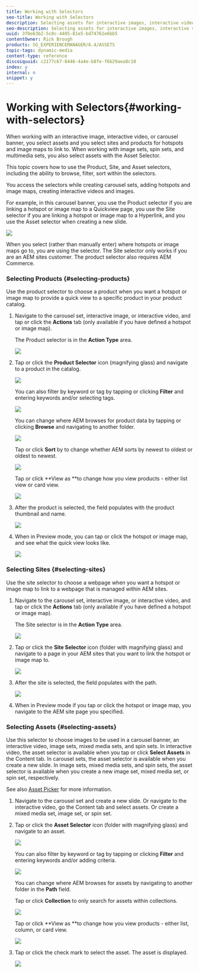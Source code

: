 ```yaml
---
title: Working with Selectors
seo-title: Working with Selectors
description: Selecting assets for interactive images, interactive video, and carousel banners
seo-description: Selecting assets for interactive images, interactive video, and carousel banners
uuid: 3f0e63b2-5c0c-4405-81e5-bd74761e6bb5
contentOwner: Rick Brough
products: SG_EXPERIENCEMANAGER/6.4/ASSETS
topic-tags: dynamic-media
content-type: reference
discoiquuid: c2177c67-8446-4a4e-b8fe-f6b29aea8c10
index: y
internal: n
snippet: y
---
```


# Working with Selectors{#working-with-selectors}

When working with an interactive image, interactive video, or carousel banner, you select assets and you select sites and products for hotspots and image maps to link to. When working with image sets, spin sets, and multimedia sets, you also select assets with the Asset Selector.

This topic covers how to use the Product, Site, and Asset selectors, including the ability to browse, filter, sort within the selectors.

You access the selectors while creating carousel sets, adding hotspots and image maps, creating interactive videos and images.

For example, in this carousel banner, you use the Product selector if you are linking a hotspot or image map to a Quickview page, you use the Site selector if you are linking a hotspot or image map to a Hyperlink, and you use the Asset selector when creating a new slide.

![](assets/chlimage_1-532.png)

When you select (rather than manually enter) where hotspots or image maps go to, you are using the selector. The Site selector only works if you are an AEM sites customer. The product selector also requires AEM Commerce.

### Selecting Products {#selecting-products}

Use the product selector to choose a product when you want a hotspot or image map to provide a quick view to a specific product in your product catalog.

1. Navigate to the carousel set, interactive image, or interactive video, and tap or click the **Actions** tab (only available if you have defined a hotspot or image map).

   The Product selector is in the **Action Type** area.

   ![](assets/chlimage_1-533.png)

1. Tap or click the **Product Selector** icon (magnifying glass) and navigate to a product in the catalog.

   ![](assets/chlimage_1-534.png)

   You can also filter by keyword or tag by tapping or clicking **Filter** and entering keywords and/or selecting tags.

   ![](assets/chlimage_1-535.png)

   You can change where AEM browses for product data by tapping or clicking **Browse** and navigating to another folder.

   ![](assets/chlimage_1-536.png)

   Tap or click **Sort** by to change whether AEM sorts by newest to oldest or oldest to newest.

   ![](assets/chlimage_1-537.png)

   Tap or click **View as **to change how you view products - either list view or card view.

   ![](assets/chlimage_1-538.png)

1. After the product is selected, the field populates with the product thumbnail and name.

   ![](assets/chlimage_1-539.png)

1. When in Preview mode, you can tap or click the hotspot or image map, and see what the quick view looks like.

   ![](assets/chlimage_1-540.png)

### Selecting Sites {#selecting-sites}

Use the site selector to choose a webpage when you want a hotspot or image map to link to a webpage that is managed within AEM sites.

1. Navigate to the carousel set, interactive image, or interactive video, and tap or click the **Actions** tab (only available if you have defined a hotspot or image map).

   The Site selector is in the **Action Type** area.

   ![](assets/chlimage_1-541.png)

1. Tap or click the **Site Selector** icon (folder with magnifying glass) and navigate to a page in your AEM sites that you want to link the hotspot or image map to.

   ![](assets/chlimage_1-542.png)

1. After the site is selected, the field populates with the path.

   ![](assets/chlimage_1-543.png)

1. When in Preview mode if you tap or click the hotspot or image map, you navigate to the AEM site page you specified.

### Selecting Assets {#selecting-assets}

Use this selector to choose images to be used in a carousel banner, an interactive video, image sets, mixed media sets, and spin sets. In interactive video, the asset selector is available when you tap or click **Select Assets** in the Content tab. In carousel sets, the asset selector is available when you create a new slide. In image sets, mixed media sets, and spin sets, the asset selector is available when you create a new image set, mixed media set, or spin set, respectively.

See also [Asset Picker](../../assets/using/asset-selector.md) for more information.

1. Navigate to the carousel set and create a new slide. Or navigate to the interactive video, go the Content tab and select assets. Or create a mixed media set, image set, or spin set.
1. Tap or click the **Asset Selector** icon (folder with magnifying glass) and navigate to an asset.

   ![](assets/chlimage_1-544.png)

   You can also filter by keyword or tag by tapping or clicking **Filter** and entering keywords and/or adding criteria.

   ![](assets/chlimage_1-545.png)

   You can change where AEM browses for assets by navigating to another folder in the **Path** field.

   Tap or click **Collection** to only search for assets within collections.

   ![](assets/chlimage_1-546.png)

   Tap or click **View as **to change how you view products - either list, column, or card view.

   ![](assets/chlimage_1-547.png)

1. Tap or click the check mark to select the asset. The asset is displayed.

   ![](assets/chlimage_1-548.png)

